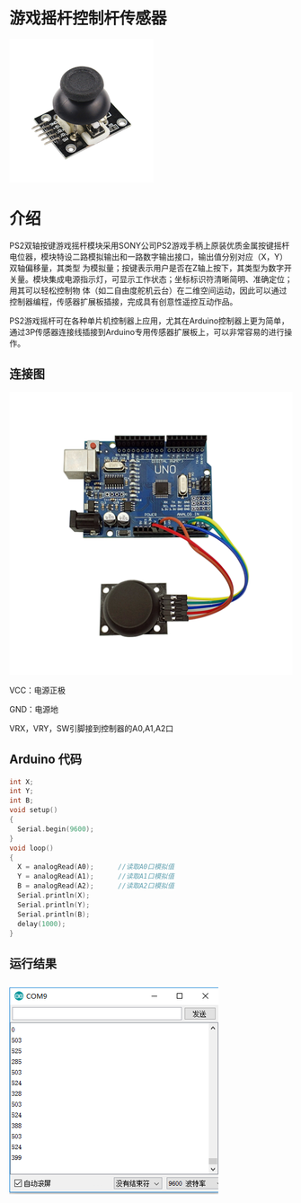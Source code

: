 # 游戏摇杆控制杆传感器

![](/assets/yaogan.png)

# 介绍

PS2双轴按键游戏摇杆模块采用SONY公司PS2游戏手柄上原装优质金属按键摇杆电位器，模块特设二路模拟输出和一路数字输出接口，输出值分别对应（X，Y）双轴偏移量，其类型 为模拟量；按键表示用户是否在Z轴上按下，其类型为数字开关量。模块集成电源指示灯，可显示工作状态；坐标标识符清晰简明、准确定位；用其可以轻松控制物 体（如二自由度舵机云台）在二维空间运动，因此可以通过控制器编程，传感器扩展板插接，完成具有创意性遥控互动作品。

PS2游戏摇杆可在各种单片机控制器上应用，尤其在Arduino控制器上更为简单，通过3P传感器连接线插接到Arduino专用传感器扩展板上，可以非常容易的进行操作。

## 连接图

![](/assets/摇杆连接图.png)

VCC：电源正极

GND：电源地

VRX，VRY，SW引脚接到控制器的A0,A1,A2口

## Arduino 代码

```cpp
int X;
int Y;
int B;
void setup()
{   
  Serial.begin(9600);
} 
void loop()
{           
  X = analogRead(A0);      //读取A0口模拟值
  Y = analogRead(A1);      //读取A1口模拟值
  B = analogRead(A2);      //读取A2口模拟值
  Serial.println(X);
  Serial.println(Y);
  Serial.println(B);
  delay(1000);
}
```

## 运行结果

## ![](/assets/ret_yaogan.png)



